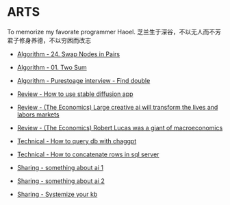 # ARTS
To memorize my favorate programmer Haoel.
芝兰生于深谷，不以无人而不芳
君子修身养德，不以穷困而改志

- [Algorithm - 24. Swap Nodes in Pairs](./Algorithm/24_Swap_Nodes_in_Pairs.MD)
- [Algorithm - 01. Two Sum](./Algorithm/Algorithm01_Two_Sum.MD)
- [Algorithm - Purestoage interview - Find double](./Algorithm/Algorithm_Purestoage_interview_1.md)

- [Review - How to use stable diffusion app](./Review/stable_diffusion_app.md)
- [Review - (The Economics) Large creative ai will transform the lives and labors markets](./Review/the_econonics_ai.md)
- [Review - (The Economics) Robert Lucas was a giant of macroeconomics](./Review/the_econonics_lucas.md)

- [Technical - How to query db with chaggpt](./Technical/chatgpt+sqlquery.md)
- [Technical - How to concatenate rows in sql server](./Technical/string_agg.md)

- [Sharing - something about ai 1](./Sharing/something_about_ai.md)
- [Sharing - something about ai 2](./Sharing/something_about_career_and_ai.md)
- [Sharing - Systemize your kb](./Sharing/something_about_your_kb.md)
